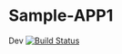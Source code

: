 # Sample-APP1
Dev
[![Build Status](https://dev.azure.com/347790/Caterpiller/_apis/build/status/sivarkeee.Sample-APP1?branchName=master)](https://dev.azure.com/347790/Caterpiller/_build/latest?definitionId=1?branchName=master)
